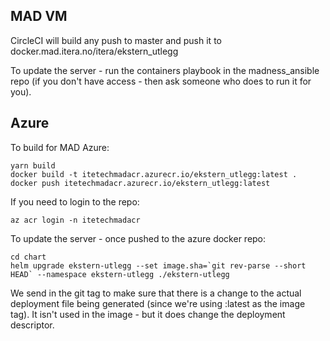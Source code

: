 ## MAD VM

CircleCI will build any push to master and push it to docker.mad.itera.no/itera/ekstern_utlegg

To update the server - run the containers playbook in the madness_ansible repo (if you don't have access - then ask someone who does to run it for you).

## Azure

To build for MAD Azure:

```
yarn build
docker build -t itetechmadacr.azurecr.io/ekstern_utlegg:latest .
docker push itetechmadacr.azurecr.io/ekstern_utlegg:latest
```

If you need to login to the repo:

```
az acr login -n itetechmadacr
```


To update the server - once pushed to the azure docker repo:

```
cd chart
helm upgrade ekstern-utlegg --set image.sha=`git rev-parse --short HEAD` --namespace ekstern-utlegg ./ekstern-utlegg
```

We send in the git tag to make sure that there is a change to the actual deployment file being generated (since we're using :latest as the image tag). It isn't used in the image - but it does change the deployment descriptor.